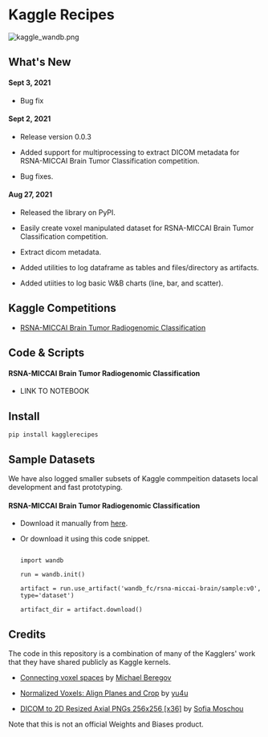 # Kaggle Recipes




![kaggle_wandb.png](https://github.com/ayulockin/kagglerecipes/blob/master/nbs/data/images/kaggle_wandb.png)

## What's New



#### Sept 3, 2021

- Bug fix



#### Sept 2, 2021

- Release version 0.0.3

- Added support for multiprocessing to extract DICOM metadata for RSNA-MICCAI Brain Tumor Classification competition.

- Bug fixes. 



#### Aug 27, 2021

- Released the library on PyPI.

- Easily create voxel manipulated dataset for RSNA-MICCAI Brain Tumor Classification competition. 

- Extract dicom metadata. 

- Added utilities to log dataframe as tables and files/directory as artifacts. 

- Added utiities to log basic W&B charts (line, bar, and scatter).

## Kaggle Competitions

- [RSNA-MICCAI Brain Tumor Radiogenomic Classification](https://www.kaggle.com/c/rsna-miccai-brain-tumor-radiogenomic-classification)

## Code & Scripts



#### RSNA-MICCAI Brain Tumor Radiogenomic Classification

- LINK TO NOTEBOOK

## Install

`pip install kagglerecipes`

## Sample Datasets 



We have also logged smaller subsets of Kaggle commpeition datasets local development and fast prototyping. 



#### RSNA-MICCAI Brain Tumor Radiogenomic Classification

* Download it manually from [here](https://wandb.ai/wandb_fc/rsna-miccai-brain/artifacts/dataset/sample/0c38392ee79fd5f85e97/files).

* Or download it using this code snippet.

  ```

  import wandb

  run = wandb.init()

  artifact = run.use_artifact('wandb_fc/rsna-miccai-brain/sample:v0', type='dataset')

  artifact_dir = artifact.download()

  ```

## Credits



The code in this repository is a combination of many of the Kagglers' work that they have shared publicly as Kaggle kernels.



* [Connecting voxel spaces](https://www.kaggle.com/boojum/connecting-voxel-spaces) by [Michael Beregov](https://www.kaggle.com/boojum)

* [Normalized Voxels: Align Planes and Crop](https://www.kaggle.com/ren4yu/normalized-voxels-align-planes-and-crop) by [yu4u](https://www.kaggle.com/ren4yu)

* [DICOM to 2D Resized Axial PNGs 256x256 [x36]](https://www.kaggle.com/smoschou55/dicom-to-2d-resized-axial-pngs-256x256-x36) by [Sofia Moschou](https://www.kaggle.com/smoschou55)

Note that this is not an official Weights and Biases product.
